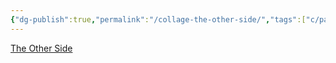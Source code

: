 ```yaml
---
{"dg-publish":true,"permalink":"/collage-the-other-side/","tags":["c/paris-collage","c/moon","c/man","c/blue","c/pink","c/geometric"],"created":"2024-01-01T17:03:12.499-05:00","updated":"2024-01-01T17:16:08.491-05:00"}
---
```



[The Other Side](https://www.instagram.com/p/B1r_Boih6sY/)